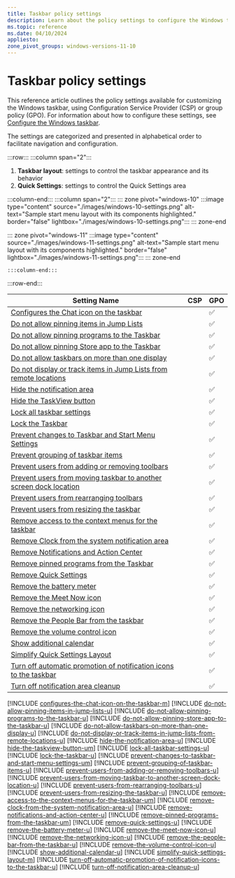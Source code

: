 ```yaml
---
title: Taskbar policy settings
description: Learn about the policy settings to configure the Windows taskbar.
ms.topic: reference
ms.date: 04/10/2024
appliesto:
zone_pivot_groups: windows-versions-11-10
---
```


# Taskbar policy settings

This reference article outlines the policy settings available for customizing the Windows taskbar, using Configuration Service Provider (CSP) or group policy (GPO). For information about how to configure these settings, see [Configure the Windows taskbar](index.md).

The settings are categorized and presented in alphabetical order to facilitate navigation and configuration.

:::row:::
:::column span="2":::

1. **Taskbar layout**: settings to control the taskbar appearance and its behavior
1. **Quick Settings**: settings to control the Quick Settings area

:::column-end:::
:::column span="2":::
::: zone pivot="windows-10"
    :::image type="content" source="./images/windows-10-settings.png" alt-text="Sample start menu layout with its components highlighted." border="false" lightbox="./images/windows-10-settings.png":::
::: zone-end

::: zone pivot="windows-11"
    :::image type="content" source="./images/windows-11-settings.png" alt-text="Sample start menu layout with its components highlighted." border="false" lightbox="./images/windows-11-settings.png":::
::: zone-end

    :::column-end:::
:::row-end:::



|Setting Name|CSP|GPO|
|-|-|-|
|[Configures the Chat icon on the taskbar](#configures-the-chat-icon-on-the-taskbar)||✅|
|[Do not allow pinning items in Jump Lists](#do-not-allow-pinning-items-in-jump-lists)||✅|
|[Do not allow pinning programs to the Taskbar](#do-not-allow-pinning-programs-to-the-taskbar)||✅|
|[Do not allow pinning Store app to the Taskbar](#do-not-allow-pinning-store-app-to-the-taskbar)||✅|
|[Do not allow taskbars on more than one display](#do-not-allow-taskbars-on-more-than-one-display)||✅|
|[Do not display or track items in Jump Lists from remote locations](#do-not-display-or-track-items-in-jump-lists-from-remote-locations)||✅|
|[Hide the notification area](#hide-the-notification-area)||✅|
|[Hide the TaskView button](#hide-the-taskview-button)||✅|
|[Lock all taskbar settings](#lock-all-taskbar-settings)||✅|
|[Lock the Taskbar](#lock-the-taskbar)||✅|
|[Prevent changes to Taskbar and Start Menu Settings](#prevent-changes-to-taskbar-and-start-menu-settings)||✅|
|[Prevent grouping of taskbar items](#prevent-grouping-of-taskbar-items)||✅|
|[Prevent users from adding or removing toolbars](#prevent-users-from-adding-or-removing-toolbars)||✅|
|[Prevent users from moving taskbar to another screen dock location](#prevent-users-from-moving-taskbar-to-another-screen-dock-location)||✅|
|[Prevent users from rearranging toolbars](#prevent-users-from-rearranging-toolbars)||✅|
|[Prevent users from resizing the taskbar](#prevent-users-from-resizing-the-taskbar)||✅|
|[Remove access to the context menus for the taskbar](#remove-access-to-the-context-menus-for-the-taskbar)||✅|
|[Remove Clock from the system notification area](#remove-clock-from-the-system-notification-area)||✅|
|[Remove Notifications and Action Center](#remove-notifications-and-action-center)||✅|
|[Remove pinned programs from the Taskbar](#remove-pinned-programs-from-the-taskbar)||✅|
|[Remove Quick Settings](#remove-quick-settings)||✅|
|[Remove the battery meter](#remove-the-battery-meter)||✅|
|[Remove the Meet Now icon](#remove-the-meet-now-icon)||✅|
|[Remove the networking icon](#remove-the-networking-icon)||✅|
|[Remove the People Bar from the taskbar](#remove-the-people-bar-from-the-taskbar)||✅|
|[Remove the volume control icon](#remove-the-volume-control-icon)||✅|
|[Show additional calendar](#show-additional-calendar)||✅|
|[Simplify Quick Settings Layout](#simplify-quick-settings-layout)||✅|
|[Turn off automatic promotion of notification icons to the taskbar](#turn-off-automatic-promotion-of-notification-icons-to-the-taskbar)||✅|
|[Turn off notification area cleanup](#turn-off-notification-area-cleanup)||✅|

[!INCLUDE [configures-the-chat-icon-on-the-taskbar-m](includes/configures-the-chat-icon-on-the-taskbar-m.md)]
[!INCLUDE [do-not-allow-pinning-items-in-jump-lists-u](includes/do-not-allow-pinning-items-in-jump-lists-u.md)]
[!INCLUDE [do-not-allow-pinning-programs-to-the-taskbar-u](includes/do-not-allow-pinning-programs-to-the-taskbar-u.md)]
[!INCLUDE [do-not-allow-pinning-store-app-to-the-taskbar-u](includes/do-not-allow-pinning-store-app-to-the-taskbar-u.md)]
[!INCLUDE [do-not-allow-taskbars-on-more-than-one-display-u](includes/do-not-allow-taskbars-on-more-than-one-display-u.md)]
[!INCLUDE [do-not-display-or-track-items-in-jump-lists-from-remote-locations-u](includes/do-not-display-or-track-items-in-jump-lists-from-remote-locations-u.md)]
[!INCLUDE [hide-the-notification-area-u](includes/hide-the-notification-area-u.md)]
[!INCLUDE [hide-the-taskview-button-um](includes/hide-the-taskview-button-um.md)]
[!INCLUDE [lock-all-taskbar-settings-u](includes/lock-all-taskbar-settings-u.md)]
[!INCLUDE [lock-the-taskbar-u](includes/lock-the-taskbar-u.md)]
[!INCLUDE [prevent-changes-to-taskbar-and-start-menu-settings-um](includes/prevent-changes-to-taskbar-and-start-menu-settings-um.md)]
[!INCLUDE [prevent-grouping-of-taskbar-items-u](includes/prevent-grouping-of-taskbar-items-u.md)]
[!INCLUDE [prevent-users-from-adding-or-removing-toolbars-u](includes/prevent-users-from-adding-or-removing-toolbars-u.md)]
[!INCLUDE [prevent-users-from-moving-taskbar-to-another-screen-dock-location-u](includes/prevent-users-from-moving-taskbar-to-another-screen-dock-location-u.md)]
[!INCLUDE [prevent-users-from-rearranging-toolbars-u](includes/prevent-users-from-rearranging-toolbars-u.md)]
[!INCLUDE [prevent-users-from-resizing-the-taskbar-u](includes/prevent-users-from-resizing-the-taskbar-u.md)]
[!INCLUDE [remove-access-to-the-context-menus-for-the-taskbar-um](includes/remove-access-to-the-context-menus-for-the-taskbar-um.md)]
[!INCLUDE [remove-clock-from-the-system-notification-area-u](includes/remove-clock-from-the-system-notification-area-u.md)]
[!INCLUDE [remove-notifications-and-action-center-u](includes/remove-notifications-and-action-center-u.md)]
[!INCLUDE [remove-pinned-programs-from-the-taskbar-um](includes/remove-pinned-programs-from-the-taskbar-um.md)]
[!INCLUDE [remove-quick-settings-u](includes/remove-quick-settings-u.md)]
[!INCLUDE [remove-the-battery-meter-u](includes/remove-the-battery-meter-u.md)]
[!INCLUDE [remove-the-meet-now-icon-u](includes/remove-the-meet-now-icon-u.md)]
[!INCLUDE [remove-the-networking-icon-u](includes/remove-the-networking-icon-u.md)]
[!INCLUDE [remove-the-people-bar-from-the-taskbar-u](includes/remove-the-people-bar-from-the-taskbar-u.md)]
[!INCLUDE [remove-the-volume-control-icon-u](includes/remove-the-volume-control-icon-u.md)]
[!INCLUDE [show-additional-calendar-u](includes/show-additional-calendar-u.md)]
[!INCLUDE [simplify-quick-settings-layout-m](includes/simplify-quick-settings-layout-m.md)]
[!INCLUDE [turn-off-automatic-promotion-of-notification-icons-to-the-taskbar-u](includes/turn-off-automatic-promotion-of-notification-icons-to-the-taskbar-u.md)]
[!INCLUDE [turn-off-notification-area-cleanup-u](includes/turn-off-notification-area-cleanup-u.md)]
